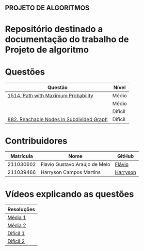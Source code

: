 ## PROJETO DE ALGORITMOS

# Repositório destinado a documentação do trabalho de Projeto de algoritmo

# Questões

<center>

</head>
<body>

<table>
    <thead>
        <tr>
            <th>Questão</th>
            <th>Nível</th>
        </tr>
    </thead>
    <tbody>
        <tr>
            <td><a href="https://leetcode.com/problems/path-with-maximum-probability/description/" target="_blank">1514. Path with Maximum Probability</td>
            <td>Médio</td>
        <tr>
            <td><a href="" target="_blank"></td>
            <td>Médio</td>
        </tr>
        </tr>
        <tr>
            <td><a href="" target="_blank"></td>
            <td>Difícil</td>
        </tr>
        <tr>
            <td><a href="https://leetcode.com/problems/reachable-nodes-in-subdivided-graph/" target="_blank">882. Reachable Nodes In Subdivided Graph</td>
            <td>Difícil</td>
        </tr>
    </tbody>
</table>

</body>
</html>

</center>

# Contribuidores

<center>

</head>
<body>

<table>
    <thead>
        <tr>
            <th>Matrícula</th>
            <th>Nome</th>
            <th>GitHub</th>
        </tr>
    </thead>
    <tbody>
        <tr>
            <td>211030602</td>
            <td>Flavio Gustavo Araújo de Melo</td>
            <td><a href="https://github.com/flavioovatsug" target="_blank">Flávio</a></td>
        </tr>
        <tr>
            <td>211039466</td>
            <td>Harryson Campos Martins</td>
            <td><a href="https://github.com/harry-cmartin" target="_blank">Harryson</a></td>
        </tr>
    </tbody>
</table>

</body>
</html>

</center>

# Vídeos explicando as questões


</head>
<body>

<table>
    <thead>
        <tr>
            <th>Resoluções</th>
        </tr>
    </thead>
    <tbody>
        <tr>
            <td><a href="" target="_blank">Média 1</a></td>
        </tr>
        <tr>
            <td><a href="" target="_blank">Média 2</a></td>
        </tr>
        <tr>
            <td><a href="" target="_blank">Difícil 1</a></td>
        </tr>
        <tr>
            <td><a href="" target="_blank">Difícil 2</a></td>
        </tr>
    </tbody>
</table>

</body>
</html>